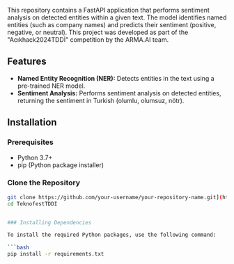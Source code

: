 This repository contains a FastAPI application that performs sentiment analysis on detected entities within a given text. The model identifies named entities (such as company names) and predicts their sentiment (positive, negative, or neutral). This project was developed as part of the "Acıkhack2024TDDİ" competition by the ARMA.AI team.

## Features

- **Named Entity Recognition (NER):** Detects entities in the text using a pre-trained NER model.
- **Sentiment Analysis:** Performs sentiment analysis on detected entities, returning the sentiment in Turkish (olumlu, olumsuz, nötr).

## Installation

### Prerequisites

- Python 3.7+
- pip (Python package installer)

### Clone the Repository

```bash
git clone https://github.com/your-username/your-repository-name.git](https://github.com/mahdidaraeii/TeknofestTDDI.git)
cd TeknofestTDDI


### Installing Dependencies

To install the required Python packages, use the following command:

```bash
pip install -r requirements.txt
